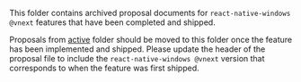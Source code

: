 This folder contains archived proposal documents for `react-native-windows @vnext` features that have been completed and shipped.

Proposals from [active](../active/readme.md) folder should be moved to this folder once the feature has been implemented and shipped. Please update the header of the proposal file to include the `react-native-windows @vnext` version that corresponds to when the feature was first shipped.